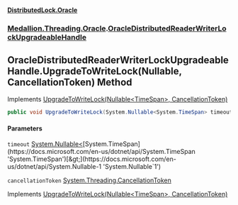#### [DistributedLock.Oracle](README.md 'README')
### [Medallion.Threading.Oracle](Medallion.Threading.Oracle.md 'Medallion.Threading.Oracle').[OracleDistributedReaderWriterLockUpgradeableHandle](OracleDistributedReaderWriterLockUpgradeableHandle.md 'Medallion.Threading.Oracle.OracleDistributedReaderWriterLockUpgradeableHandle')

## OracleDistributedReaderWriterLockUpgradeableHandle.UpgradeToWriteLock(Nullable<TimeSpan>, CancellationToken) Method

Implements [UpgradeToWriteLock(Nullable&lt;TimeSpan&gt;, CancellationToken)](https://github.com/madelson/DistributedLock/tree/default-documentation/docs/api/DistributedLock.Core/IDistributedLockUpgradeableHandle.UpgradeToWriteLock.Tz7MsKLra+HymbjqGwuzRQ.md 'Medallion.Threading.IDistributedLockUpgradeableHandle.UpgradeToWriteLock(System.Nullable{System.TimeSpan},System.Threading.CancellationToken)')

```csharp
public void UpgradeToWriteLock(System.Nullable<System.TimeSpan> timeout=null, System.Threading.CancellationToken cancellationToken=default(System.Threading.CancellationToken));
```
#### Parameters

<a name='Medallion.Threading.Oracle.OracleDistributedReaderWriterLockUpgradeableHandle.UpgradeToWriteLock(System.Nullable_System.TimeSpan_,System.Threading.CancellationToken).timeout'></a>

`timeout` [System.Nullable&lt;](https://docs.microsoft.com/en-us/dotnet/api/System.Nullable-1 'System.Nullable`1')[System.TimeSpan](https://docs.microsoft.com/en-us/dotnet/api/System.TimeSpan 'System.TimeSpan')[&gt;](https://docs.microsoft.com/en-us/dotnet/api/System.Nullable-1 'System.Nullable`1')

<a name='Medallion.Threading.Oracle.OracleDistributedReaderWriterLockUpgradeableHandle.UpgradeToWriteLock(System.Nullable_System.TimeSpan_,System.Threading.CancellationToken).cancellationToken'></a>

`cancellationToken` [System.Threading.CancellationToken](https://docs.microsoft.com/en-us/dotnet/api/System.Threading.CancellationToken 'System.Threading.CancellationToken')

Implements [UpgradeToWriteLock(Nullable&lt;TimeSpan&gt;, CancellationToken)](https://github.com/madelson/DistributedLock/tree/default-documentation/docs/api/DistributedLock.Core/IDistributedLockUpgradeableHandle.UpgradeToWriteLock.Tz7MsKLra+HymbjqGwuzRQ.md 'Medallion.Threading.IDistributedLockUpgradeableHandle.UpgradeToWriteLock(System.Nullable{System.TimeSpan},System.Threading.CancellationToken)')